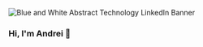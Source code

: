 ![Blue and White Abstract Technology LinkedIn Banner](https://github.com/Popa-Andrei-Valentin/Popa-Andrei-Valentin/assets/94912205/1595cd2b-d09f-49ea-bc56-8adcfae4c454)


### Hi, I'm Andrei 👋
<!--
**Popa-Andrei-Valentin/Popa-Andrei-Valentin** is a ✨ _special_ ✨ repository because its `README.md` (this file) appears on your GitHub profile.

Here are some ideas to get you started:

- 🔭 I’m currently working on ...
- 🌱 I’m currently learning ...
- 👯 I’m looking to collaborate on ...
- 🤔 I’m looking for help with ...
- 💬 Ask me about ...
- 📫 How to reach me: ...
- 😄 Pronouns: ...
- ⚡ Fun fact: ...
-->
